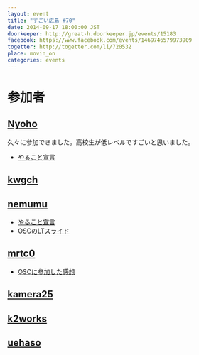 ```yaml
---
layout: event
title: "すごい広島 #70"
date: 2014-09-17 18:00:00 JST
doorkeeper: http://great-h.doorkeeper.jp/events/15183
facebook: https://www.facebook.com/events/1469746579973909
togetter: http://togetter.com/li/720532
place: movin_on
categories: events
---
```


# 参加者


## [Nyoho](http://nyoho.jp/)

久々に参加できました。高校生が低レベルですごいと思いました。

* [やること宣言](https://github.com/great-h/great-h.github.io/issues/1241)


## [kwgch](https://github.com/kwgch)


## [nemumu](https://github.com/nemumu)

* [やること宣言](https://github.com/great-h/great-h.github.io/issues/1236)
* [OSCのLTスライド](http://nemumu.hateblo.jp/entry/2014/09/21/234305)


## [mrtc0](http://twitter.com/mrtc0)

* [OSCに参加した感想](http://mrt-k.hateblo.jp/entry/2014/09/21/222223)


## [kamera25](https://github.com/kamera25)


## [k2works](https://github.com/k2works)


## [uehaso](https://github.com/uehaso)
